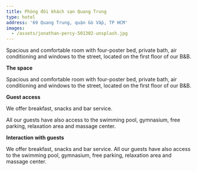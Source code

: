 ```yaml
---
title: Phòng đôi khách sạn Quang Trung
type: hotel
address: '69 Quang Trung, quận Gò Vấp, TP HCM'
images:
  - /assets/jonathan-percy-501302-unsplash.jpg
---
```

Spacious and comfortable room with four-poster bed, private bath, air conditioning and windows to the street, located on the first floor of our B&B.

**The space**

Spacious and comfortable room with four-poster bed, private bath, air conditioning and windows to the street, located on the first floor of our B&B.

**Guest access**

We offer breakfast, snacks and bar service.

All our guests have also access to the swimming pool, gymnasium, free parking, relaxation area and massage center.

**Interaction with guests**

We offer breakfast, snacks and bar service. All our guests have also access to the swimming pool, gymnasium, free parking, relaxation area and massage center.
